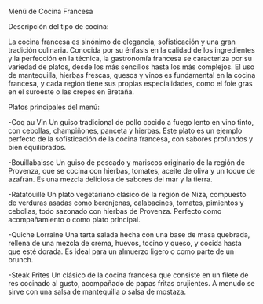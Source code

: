 Menú de Cocina Francesa

Descripción del tipo de cocina:

La cocina francesa es sinónimo de elegancia, sofisticación y una gran tradición culinaria. Conocida por su énfasis en la calidad de los ingredientes y la perfección en la técnica, la gastronomía francesa se caracteriza por su variedad de platos, desde los más sencillos hasta los más complejos. El uso de mantequilla, hierbas frescas, quesos y vinos es fundamental en la cocina francesa, y cada región tiene sus propias especialidades, como el foie gras en el suroeste o las crepes en Bretaña.

Platos principales del menú:

-Coq au Vin
Un guiso tradicional de pollo cocido a fuego lento en vino tinto, con cebollas, champiñones, panceta y hierbas. Este plato es un ejemplo perfecto de la sofisticación de la cocina francesa, con sabores profundos y bien equilibrados.

-Bouillabaisse
Un guiso de pescado y mariscos originario de la región de Provenza, que se cocina con hierbas, tomates, aceite de oliva y un toque de azafrán. Es una mezcla deliciosa de sabores del mar y la tierra.

-Ratatouille
Un plato vegetariano clásico de la región de Niza, compuesto de verduras asadas como berenjenas, calabacines, tomates, pimientos y cebollas, todo sazonado con hierbas de Provenza. Perfecto como acompañamiento o como plato principal.

-Quiche Lorraine
Una tarta salada hecha con una base de masa quebrada, rellena de una mezcla de crema, huevos, tocino y queso, y cocida hasta que esté dorada. Es ideal para un almuerzo ligero o como parte de un brunch.

-Steak Frites
Un clásico de la cocina francesa que consiste en un filete de res cocinado al gusto, acompañado de papas fritas crujientes. A menudo se sirve con una salsa de mantequilla o salsa de mostaza.

